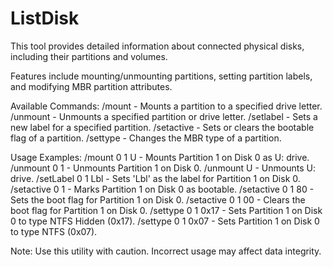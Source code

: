 # ListDisk

 This tool provides detailed information about connected physical disks,
 including their partitions and volumes.

 Features include mounting/unmounting partitions, setting partition labels,
 and modifying MBR partition attributes.

 Available Commands:
   /mount             - Mounts a partition to a specified drive letter.
   /unmount           - Unmounts a specified partition or drive letter.
   /setlabel          - Sets a new label for a specified partition.
   /setactive         - Sets or clears the bootable flag of a partition.
   /settype           - Changes the MBR type of a partition.

 Usage Examples:
   /mount 0 1 U       - Mounts Partition 1 on Disk 0 as U: drive.
   /unmount 0 1       - Unmounts Partition 1 on Disk 0.
   /unmount U         - Unmounts U: drive.
   /setLabel 0 1 Lbl  - Sets 'Lbl' as the label for Partition 1 on Disk 0.
   /setactive 0 1     - Marks Partition 1 on Disk 0 as bootable.
   /setactive 0 1 80  - Sets the boot flag for Partition 1 on Disk 0.
   /setactive 0 1 00  - Clears the boot flag for Partition 1 on Disk 0.
   /settype 0 1 0x17  - Sets Partition 1 on Disk 0 to type NTFS Hidden (0x17).
   /settype 0 1 0x07  - Sets Partition 1 on Disk 0 to type NTFS (0x07).

 Note: Use this utility with caution. Incorrect usage may affect data integrity.

